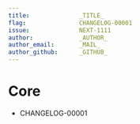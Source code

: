 ```yaml
---
title:              _TITLE_
flag:               CHANGELOG-00001
issue:              NEXT-1111
author:             _AUTHOR_
author_email:       _MAIL_
author_github:      _GITHUB_
---
```

# Core
* CHANGELOG-00001

